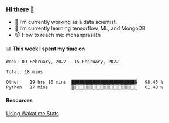 ### Hi there 👋

- 🔭 I’m currently working as a data scientist.
- 🌱 I’m currently learning tensorflow, ML, and MongoDB
- 📫 How to reach me: mohanprasath

📊 **This week I spent my time on**
<!--START_SECTION:waka-->
```text
Week: 09 February, 2022 - 15 February, 2022

Total: 18 mins

Other    19 hrs 10 mins  ████████████████████████▓   98.45 % 
Python   17 mins         ▒░░░░░░░░░░░░░░░░░░░░░░░░   01.48 % 
```
<!--END_SECTION:waka-->

#### Resources
[Using Wakatime Stats](https://github.com/marketplace/actions/waka-readme)

